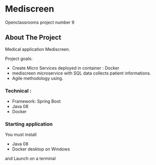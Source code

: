 # Mediscreen
Openclassrooms project number 9

<!-- ABOUT THE PROJECT -->
## About The Project


Medical application Mediscreen.

Project goals:
* Create Micro Services deployed in container : Docker
* mediscreen microservice with SQL data collects patient informations.
* Agile methodology using.

### Technical :

* Framework: Spring Boot
* Java 08
* Docker

### Starting application

You must install
* Java 08
* Docker desktop on Windows

and Launch on a terminal





